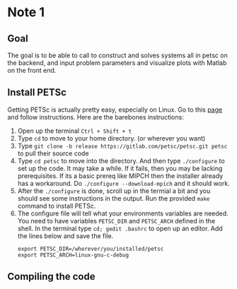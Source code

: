 # Note 1 

## Goal 
The goal is to be able to call to construct and solves systems all in petsc on the backend, and input problem parameters and visualize plots with Matlab on the front end. 

## Install PETSc 
Getting PETSc is actually pretty easy, especially on Linux. Go to this [page](https://petsc.org/release/download/) and follow instructions. Here are the barebones instructions: 
1. Open up the terminal `Ctrl + Shift + t` 
2. Type `cd` to move to your home directory. (or wherever you want)
3. Type `git clone -b release https://gitlab.com/petsc/petsc.git petsc` to pull their source code 
4. Type `cd petsc` to move into the directory. And then type `./configure` to set up the code. It may take a while. If it fails, then you may be lacking prerequisites. If its a basic prereq like MIPCH then the installer already has a workaround. Do `./configure --download-mpich` and it should work. 
5. After the `./configure` is done, scroll up in the termial a bit and you should see some instructions in the output. Run the provided `make` command to install PETSc. 
6. The configure file will tell what your environments variables are needed. You need to have variables `PETSC_DIR` and `PETSC_ARCH` defined in the shell. In the terminal type `cd; gedit .bashrc` to open up an editor. Add the lines below and save the file. 
   ```
   export PETSC_DIR=/wherever/you/installed/petsc
   export PETSC_ARCH=linux-gnu-c-debug
   ```

## Compiling the code 

